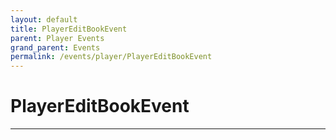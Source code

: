 ```yaml
---
layout: default
title: PlayerEditBookEvent
parent: Player Events
grand_parent: Events
permalink: /events/player/PlayerEditBookEvent
---
```


# PlayerEditBookEvent

---
